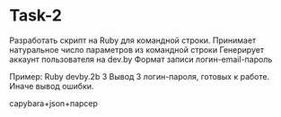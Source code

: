 # Task-2
 Разработать скрипт на Ruby для командной строки.
 Принимает натуральное число параметров из командной строки
 Генерирует аккаунт пользователя на dev.by
 Формат записи логин-email-пароль
 
 Пример: Ruby devby.2b 3
 Вывод 3 логин-пароля, готовых к работе. Иначе вывод ошибки.
 
 


capybara+json+парсер

